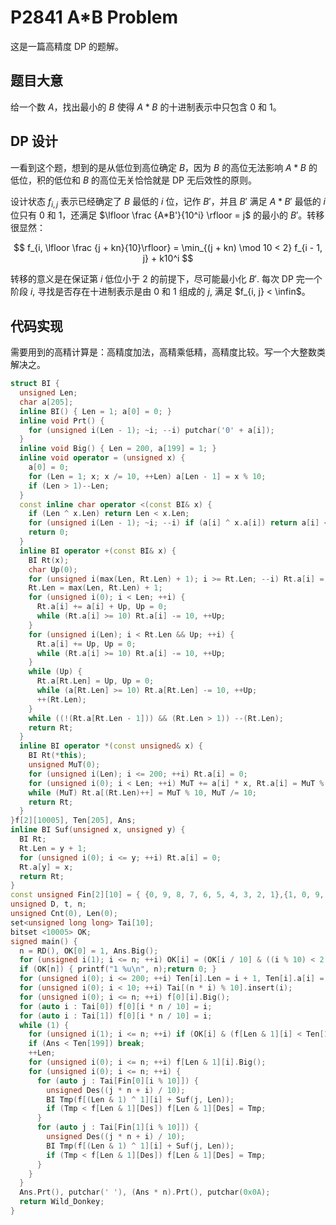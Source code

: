 # P2841 A*B Problem

这是一篇高精度 DP 的题解。

## 题目大意

给一个数 $A$，找出最小的 $B$ 使得 $A*B$ 的十进制表示中只包含 $0$ 和 $1$。

## DP 设计

一看到这个题，想到的是从低位到高位确定 $B$，因为 $B$ 的高位无法影响 $A * B$ 的低位，积的低位和 $B$ 的高位无关恰恰就是 DP 无后效性的原则。

设计状态 $f_{i, j}$ 表示已经确定了 $B$ 最低的 $i$ 位，记作 $B'$，并且 $B'$ 满足 $A*B'$ 最低的 $i$ 位只有 $0$ 和 $1$，还满足 $\lfloor \frac {A*B'}{10^i} \rfloor = j$ 的最小的 $B'$。转移很显然：

$$
f_{i, \lfloor \frac {j + kn}{10}\rfloor} = \min_{(j + kn) \mod 10 < 2} f_{i - 1, j} + k10^i
$$

转移的意义是在保证第 $i$ 低位小于 $2$ 的前提下，尽可能最小化 $B'$. 每次 DP 完一个阶段 $i$, 寻找是否存在十进制表示是由 $0$ 和 $1$ 组成的 $j$, 满足 $f_{i, j} < \infin$。

## 代码实现

需要用到的高精计算是：高精度加法，高精乘低精，高精度比较。写一个大整数类解决之。

```cpp
struct BI {
  unsigned Len;
  char a[205];
  inline BI() { Len = 1; a[0] = 0; }
  inline void Prt() {
    for (unsigned i(Len - 1); ~i; --i) putchar('0' + a[i]);
  }
  inline void Big() { Len = 200, a[199] = 1; }
  inline void operator = (unsigned x) {
    a[0] = 0;
    for (Len = 1; x; x /= 10, ++Len) a[Len - 1] = x % 10;
    if (Len > 1)--Len;
  }
  const inline char operator <(const BI& x) {
    if (Len ^ x.Len) return Len < x.Len;
    for (unsigned i(Len - 1); ~i; --i) if (a[i] ^ x.a[i]) return a[i] < x.a[i];
    return 0;
  }
  inline BI operator +(const BI& x) {
    BI Rt(x);
    char Up(0);
    for (unsigned i(max(Len, Rt.Len) + 1); i >= Rt.Len; --i) Rt.a[i] = 0;
    Rt.Len = max(Len, Rt.Len) + 1;
    for (unsigned i(0); i < Len; ++i) {
      Rt.a[i] += a[i] + Up, Up = 0;
      while (Rt.a[i] >= 10) Rt.a[i] -= 10, ++Up;
    }
    for (unsigned i(Len); i < Rt.Len && Up; ++i) {
      Rt.a[i] += Up, Up = 0;
      while (Rt.a[i] >= 10) Rt.a[i] -= 10, ++Up;
    }
    while (Up) {
      Rt.a[Rt.Len] = Up, Up = 0;
      while (a[Rt.Len] >= 10) Rt.a[Rt.Len] -= 10, ++Up;
      ++(Rt.Len);
    }
    while ((!(Rt.a[Rt.Len - 1])) && (Rt.Len > 1)) --(Rt.Len);
    return Rt;
  }
  inline BI operator *(const unsigned& x) {
    BI Rt(*this);
    unsigned MuT(0);
    for (unsigned i(Len); i <= 200; ++i) Rt.a[i] = 0;
    for (unsigned i(0); i < Len; ++i) MuT += a[i] * x, Rt.a[i] = MuT % 10, MuT /= 10;
    while (MuT) Rt.a[(Rt.Len)++] = MuT % 10, MuT /= 10;
    return Rt;
  }
}f[2][10005], Ten[205], Ans;
inline BI Suf(unsigned x, unsigned y) {
  BI Rt;
  Rt.Len = y + 1;
  for (unsigned i(0); i <= y; ++i) Rt.a[i] = 0;
  Rt.a[y] = x;
  return Rt;
}
const unsigned Fin[2][10] = { {0, 9, 8, 7, 6, 5, 4, 3, 2, 1},{1, 0, 9, 8, 7, 6, 5, 4, 3, 2} };
unsigned D, t, n;
unsigned Cnt(0), Len(0);
set<unsigned long long> Tai[10];
bitset <10005> OK;
signed main() {
  n = RD(), OK[0] = 1, Ans.Big();
  for (unsigned i(1); i <= n; ++i) OK[i] = (OK[i / 10] & ((i % 10) < 2));
  if (OK[n]) { printf("1 %u\n", n);return 0; }
  for (unsigned i(0); i <= 200; ++i) Ten[i].Len = i + 1, Ten[i].a[i] = 1;
  for (unsigned i(0); i < 10; ++i) Tai[(n * i) % 10].insert(i);
  for (unsigned i(0); i <= n; ++i) f[0][i].Big();
  for (auto i : Tai[0]) f[0][i * n / 10] = i;
  for (auto i : Tai[1]) f[0][i * n / 10] = i;
  while (1) {
    for (unsigned i(1); i <= n; ++i) if (OK[i] & (f[Len & 1][i] < Ten[199])) if (f[Len & 1][i] < Ans) Ans = f[Len & 1][i];
    if (Ans < Ten[199]) break;
    ++Len;
    for (unsigned i(0); i <= n; ++i) f[Len & 1][i].Big();
    for (unsigned i(0); i <= n; ++i) {
      for (auto j : Tai[Fin[0][i % 10]]) {
        unsigned Des((j * n + i) / 10);
        BI Tmp(f[(Len & 1) ^ 1][i] + Suf(j, Len));
        if (Tmp < f[Len & 1][Des]) f[Len & 1][Des] = Tmp;
      }
      for (auto j : Tai[Fin[1][i % 10]]) {
        unsigned Des((j * n + i) / 10);
        BI Tmp(f[(Len & 1) ^ 1][i] + Suf(j, Len));
        if (Tmp < f[Len & 1][Des]) f[Len & 1][Des] = Tmp;
      }
    }
  }
  Ans.Prt(), putchar(' '), (Ans * n).Prt(), putchar(0x0A);
  return Wild_Donkey;
}
```